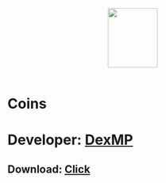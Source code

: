 <div align="center">
  <a href="https://github.com/DexMP">
    <img width="100" height="120" src="https://sharix.dexmp.now.sh">
  </a>
  <br>
  <br>
</div>

# Coins

# Developer: <a href="https://vk.com/dexmp">DexMP</a>

## Download: <a href="https://www.upload.ee/download/11546295/d3529a498f8417282ae4/app-debug.apk">Click</a>
